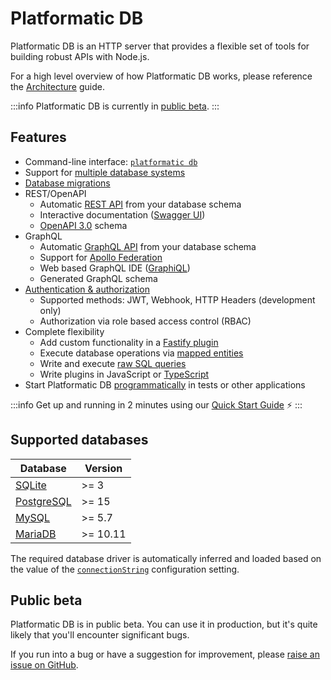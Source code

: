 # Platformatic DB

Platformatic DB is an HTTP server that provides a flexible set of tools for
building robust APIs with Node.js.

For a high level overview of how Platformatic DB works, please reference the
[Architecture](/getting-started/architecture.md) guide.

:::info
Platformatic DB is currently in [public beta](#public-beta).
:::

## Features

- Command-line interface: [`platformatic db`](/reference/cli.md#db)
- Support for [multiple database systems](#supported-databases)
- [Database migrations](/reference/db/migrations.md)
- REST/OpenAPI
  - Automatic [REST API](/reference/sql-openapi/introduction.md) from your database schema
  - Interactive documentation ([Swagger UI](https://swagger.io/tools/swagger-ui/))
  - [OpenAPI 3.0](https://swagger.io/resources/open-api/) schema
- GraphQL
  - Automatic [GraphQL API](/reference/sql-graphql/introduction.md) from your
  database schema
  - Support for [Apollo Federation](https://www.apollographql.com/apollo-federation/)
  - Web based GraphQL IDE ([GraphiQL](https://github.com/graphql/graphiql))
  - Generated GraphQL schema
- [Authentication & authorization](/reference/db/authorization/introduction.md)
  - Supported methods: JWT, Webhook, HTTP Headers (development only)
  - Authorization via role based access control (RBAC)
- Complete flexibility
  - Add custom functionality in a [Fastify plugin](/reference/db/plugin.md)
  - Execute database operations via [mapped entities](/reference/sql-mapper/entities/introduction.md)
  - Write and execute [raw SQL queries](/reference/sql-mapper/introduction.md)
  - Write plugins in JavaScript or [TypeScript](/reference/cli.md#compile)
- Start Platformatic DB [programmatically](/reference/db/programmatic.md) in tests or other applications

:::info
Get up and running in 2 minutes using our
[Quick Start Guide](/getting-started/quick-start-guide.md) ⚡
:::

## Supported databases

| Database                                  | Version  |
|-------------------------------------------|----------|
| [SQLite](https://www.sqlite.org/)         | >= 3     |
| [PostgreSQL](https://www.postgresql.org/) | >= 15    |
| [MySQL](https://www.mysql.com/)           | >= 5.7   |
| [MariaDB](https://mariadb.org/)           | >= 10.11 |


The required database driver is automatically inferred and loaded based on the
value of the [`connectionString`](/reference/db/configuration.md#core)
configuration setting.

## Public beta

Platformatic DB is in public beta. You can use it in production, but it's quite
likely that you'll encounter significant bugs.

If you run into a bug or have a suggestion for improvement, please
[raise an issue on GitHub](https://github.com/platformatic/platformatic/issues/new). 
